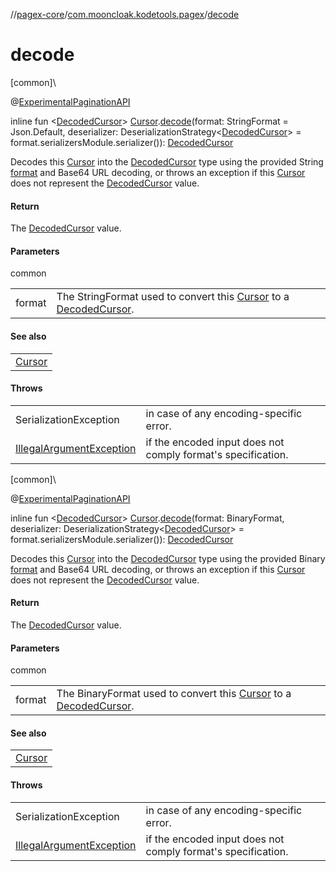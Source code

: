 //[pagex-core](../../index.md)/[com.mooncloak.kodetools.pagex](index.md)/[decode](decode.md)

# decode

[common]\

@[ExperimentalPaginationAPI](-experimental-pagination-a-p-i/index.md)

inline fun &lt;[DecodedCursor](decode.md)&gt; [Cursor](-cursor/index.md).[decode](decode.md)(format: StringFormat = Json.Default, deserializer: DeserializationStrategy&lt;[DecodedCursor](decode.md)&gt; = format.serializersModule.serializer()): [DecodedCursor](decode.md)

Decodes this [Cursor](-cursor/index.md) into the [DecodedCursor](decode.md) type using the provided String [format](decode.md) and Base64 URL decoding, or throws an exception if this [Cursor](-cursor/index.md) does not represent the [DecodedCursor](decode.md) value.

#### Return

The [DecodedCursor](decode.md) value.

#### Parameters

common

| | |
|---|---|
| format | The StringFormat used to convert this [Cursor](-cursor/index.md) to a [DecodedCursor](decode.md). |

#### See also

| |
|---|
| [Cursor](-cursor/index.md) |

#### Throws

| | |
|---|---|
| SerializationException | in case of any encoding-specific error. |
| [IllegalArgumentException](https://kotlinlang.org/api/latest/jvm/stdlib/kotlin/-illegal-argument-exception/index.html) | if the encoded input does not comply format's specification. |

[common]\

@[ExperimentalPaginationAPI](-experimental-pagination-a-p-i/index.md)

inline fun &lt;[DecodedCursor](decode.md)&gt; [Cursor](-cursor/index.md).[decode](decode.md)(format: BinaryFormat, deserializer: DeserializationStrategy&lt;[DecodedCursor](decode.md)&gt; = format.serializersModule.serializer()): [DecodedCursor](decode.md)

Decodes this [Cursor](-cursor/index.md) into the [DecodedCursor](decode.md) type using the provided Binary [format](decode.md) and Base64 URL decoding, or throws an exception if this [Cursor](-cursor/index.md) does not represent the [DecodedCursor](decode.md) value.

#### Return

The [DecodedCursor](decode.md) value.

#### Parameters

common

| | |
|---|---|
| format | The BinaryFormat used to convert this [Cursor](-cursor/index.md) to a [DecodedCursor](decode.md). |

#### See also

| |
|---|
| [Cursor](-cursor/index.md) |

#### Throws

| | |
|---|---|
| SerializationException | in case of any encoding-specific error. |
| [IllegalArgumentException](https://kotlinlang.org/api/latest/jvm/stdlib/kotlin/-illegal-argument-exception/index.html) | if the encoded input does not comply format's specification. |
